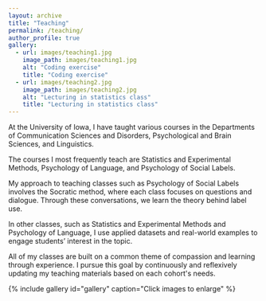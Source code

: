 ```yaml
---
layout: archive
title: "Teaching"
permalink: /teaching/
author_profile: true
gallery:
  - url: images/teaching1.jpg
    image_path: images/teaching1.jpg
    alt: "Coding exercise"
    title: "Coding exercise"
  - url: images/teaching2.jpg
    image_path: images/teaching2.jpg
    alt: "Lecturing in statistics class"
    title: "Lecturing in statistics class"
---
```


At the University of Iowa, I have taught various courses in the Departments of Communication Sciences and Disorders, Psychological and Brain Sciences, and Linguistics.

The courses I most frequently teach are Statistics and Experimental Methods, Psychology of Language, and Psychology of Social Labels.

My approach to teaching classes such as Psychology of Social Labels involves the Socratic method, where each class focuses on questions and dialogue. Through these conversations, we learn the theory behind label use.

In other classes, such as Statistics and Experimental Methods and Psychology of Language, I use applied datasets and real-world examples to engage students’ interest in the topic.

All of my classes are built on a common theme of compassion and learning through experience. I pursue this goal by continuously and reflexively updating my teaching materials based on each cohort's needs.

{% include gallery id="gallery" caption="Click images to enlarge" %}
